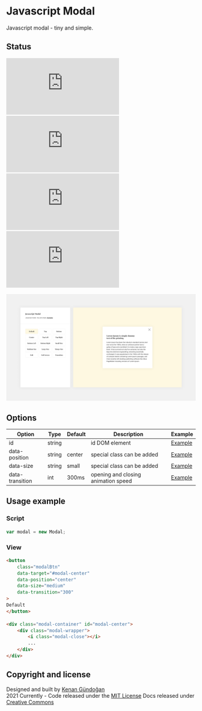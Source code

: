 # Javascript Modal
Javascript modal - tiny and simple.

## Status
[![JS gzip size](https://img.badgesize.io/kenangundogan/javascript-modal/main/dist/script/script.js?compression=gzip&label=JS%20gzip%20size)](https://github.com/kenangundogan/javascript-modal/blob/main/dist/script/script.js)
[![JS Brotli size](https://img.badgesize.io/kenangundogan/javascript-modal/main/dist/script/script.js?compression=brotli&label=JS%20Brotli%20size)](https://github.com/kenangundogan/javascript-modal/blob/main/dist/script/script.js)
[![CSS gzip size](https://img.badgesize.io/kenangundogan/javascript-modal/main/dist/style/style.css?compression=gzip&label=CSS%20gzip%20size)](https://github.com/kenangundogan/javascript-modal/blob/main/dist/style/style.css)
[![CSS Brotli size](https://img.badgesize.io/kenangundogan/javascript-modal/main/dist/style/style.css?compression=brotli&label=CSS%20Brotli%20size)](https://github.com/kenangundogan/javascript-modal/blob/main/dist/style/style.css)

![Javascript Modal](https://raw.githubusercontent.com/kenangundogan/javascript-modal/main/asset/javascript-modal-cover.png)

## Options
Option | Type | Default | Description | Example
------ | ---- | ------- | ----------- | -----------
id | string |  | id DOM element | [Example](https://kenangundogan.github.io/javascript-modal)
data-position | string | center | special class can be added | [Example](https://kenangundogan.github.io/javascript-modal)
data-size | string | small | special class can be added | [Example](https://kenangundogan.github.io/javascript-modal)
data-transition | int | 300ms | opening and closing animation speed | [Example](https://kenangundogan.github.io/javascript-modal)

## Usage example
### Script
```javascript
var modal = new Modal;
```

### View
```html
<button 
    class="modalBtn"
    data-target="#modal-center"
    data-position="center"
    data-size="medium"
    data-transition="300"
>
Default
</button>

<div class="modal-container" id="modal-center">
    <div class="modal-wrapper">
        <i class="modal-close"></i>
        ...
    </div>
</div>
```

## Copyright and license
Designed and built by [Kenan Gündoğan](https://www.linkedin.com/in/kenangundogan/)
<br>
2021 Currently - Code released under the [MIT License](https://github.com/kenangundogan/javascript-modal/blob/master/LICENSE)
Docs released under [Creative Commons](https://creativecommons.org/licenses/by/3.0/)
